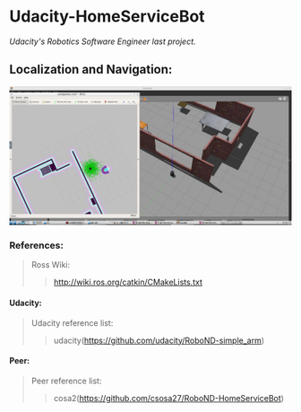 # Udacity-HomeServiceBot
*Udacity's Robotics Software Engineer last project.*

## Localization and Navigation:

![My large image](_images/Navigation.png)


### References:
> Ross Wiki:
>> http://wiki.ros.org/catkin/CMakeLists.txt
#### Udacity: 
> Udacity reference list:
>> udacity(https://github.com/udacity/RoboND-simple_arm) 
#### Peer: 
> Peer reference list:
>> cosa2(https://github.com/csosa27/RoboND-HomeServiceBot)
